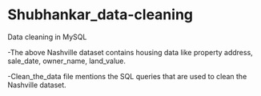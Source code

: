 # Shubhankar_data-cleaning
Data cleaning in MySQL
 
-The above Nashville dataset contains housing data like property address, sale_date, owner_name, land_value.

-Clean_the_data file mentions the SQL queries that are used to clean the Nashville dataset.
